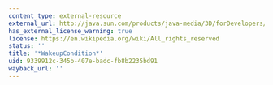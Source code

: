 ```yaml
---
content_type: external-resource
external_url: http://java.sun.com/products/java-media/3D/forDevelopers/J3D_1_2_API/j3dapi/javax/media/j3d/WakeupCondition.html
has_external_license_warning: true
license: https://en.wikipedia.org/wiki/All_rights_reserved
status: ''
title: '*WakeupCondition*'
uid: 9339912c-345b-407e-badc-fb8b2235bd91
wayback_url: ''
---
```

